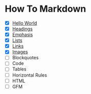 # How To Markdown

- [x] [Hello World](./hello-world.md)
- [x] [Headings](./headings.md)
- [x] [Emphasis](./emphasis.md)
- [x] [Lists](./lists.md)
- [x] [Links](./links.md)
- [x] [Images](./images.md)
- [ ] Blockquotes
- [ ] Code
- [ ] Tables
- [ ] Horizontal Rules
- [ ] HTML
- [ ] GFM
